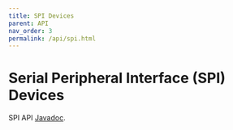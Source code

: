 ```yaml
---
title: SPI Devices
parent: API
nav_order: 3
permalink: /api/spi.html
---
```


# Serial Peripheral Interface (SPI) Devices

SPI API [Javadoc](https://www.javadoc.io/doc/com.diozero/diozero-core/latest/diozero.core/com/diozero/api/SpiDeviceInterface.html).
